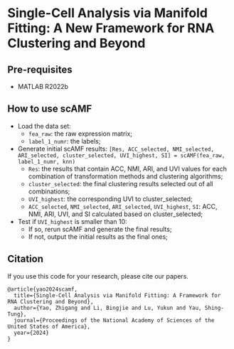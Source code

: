# Single-Cell Analysis via Manifold Fitting: A New Framework for RNA Clustering and Beyond

## Pre-requisites
- MATLAB R2022b

## How to use scAMF
- Load the data set: 
  - `fea_raw`: the raw expression matrix; 
  - `label_1_numr`: the labels;
- Generate initial scAMF results: `[Res, ACC_selected, NMI_selected, ARI_selected, cluster_selected, UVI_highest, SI] = scAMF(fea_raw, label_1_numr, knn)`
  - `Res`: the results that contain ACC, NMI, ARI, and UVI values for each combination of transformation methods and clustering algorithms;
  - `cluster_selected`: the final clustering results selected out of all combinations;
  - `UVI_highest`: the corresponding UVI to cluster_selected;
  - `ACC_selected`, `NMI_selected`, `ARI_selected`, `UVI_highest`, `SI`: ACC, NMI, ARI, UVI, and SI calculated based on cluster_selected;
- Test if `UVI_highest` is smaller than 10: 
  - If so, rerun scAMF and generate the final results;
  - If not, output the initial results as the final ones;

## Citation
If you use this code for your research, please cite our papers.
```
@article{yao2024scamf,
  title={Single-Cell Analysis via Manifold Fitting: A Framework for RNA Clustering and Beyond},
  author={Yao, Zhigang and Li, Bingjie and Lu, Yukun and Yau, Shing-Tung},
  journal={Proceedings of the National Academy of Sciences of the United States of America‌},
  year={2024}
}
